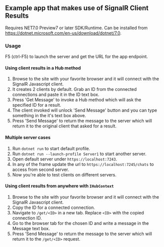 ## Example app that makes use of SignalR Client Results

Requires NET7.0 Preview7 or later SDK/Runtime.
Can be installed from https://dotnet.microsoft.com/en-us/download/dotnet/7.0.

### Usage

F5 (ctrl-F5) to launch the server and get the URL for the app endpoint.

#### Using client results in a Hub method

1. Browse to the site with your favorite browser and it will connect with the SignalR Javascript client.
2. It creates 2 clients by default. Grab an ID from the connected connections and paste it in the ID text box.
3. Press 'Get Message' to invoke a Hub method which will ask the specified ID for a result.
4. The client invoked will unlock 'Send Message' button and you can type something in the it's text box above.
5. Press 'Send Message' to return the message to the server which will return it to the original client that asked for a result.

#### Multiple server cases

1. Run `dotnet run` to start default profile.
2. Run `dotnet run --launch-profile Server1` to start another server.
3. Open default server under `https://localhost:7243`.
4. In any of the frame update the url to `https://localhost:7245/chats` to access from second server.
5. Now you're able to test clients on different servers.

#### Using client results from anywhere with `IHubContext`

1. Browse to the site with your favorite browser and it will connect with the SignalR Javascript client.
2. Copy the ID for a connected connection.
3. Navigate to `/get/<ID>` in a new tab. Replace `<ID>` with the copied connection ID.
5. Go to the browser tab for the chosen ID and write a message in the Message text box.
6. Press 'Send Message' to return the message to the server which will return it to the `/get/<ID>` request.
